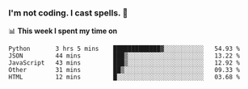 ### I'm not coding. I cast spells. 🎩

📊 **This week I spent my time on**
<!--START_SECTION:waka-->
```text
Python       3 hrs 5 mins    █████████████▓░░░░░░░░░░░   54.93 % 
JSON         44 mins         ███▒░░░░░░░░░░░░░░░░░░░░░   13.22 % 
JavaScript   43 mins         ███▒░░░░░░░░░░░░░░░░░░░░░   12.92 % 
Other        31 mins         ██▒░░░░░░░░░░░░░░░░░░░░░░   09.33 % 
HTML         12 mins         █░░░░░░░░░░░░░░░░░░░░░░░░   03.68 % 
```
<!--END_SECTION:waka-->
